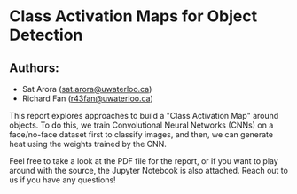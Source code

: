 # Class Activation Maps for Object Detection

## Authors:
- Sat Arora (sat.arora@uwaterloo.ca)
- Richard Fan (r43fan@uwaterloo.ca)

This report explores approaches to build a "Class Activation Map" around objects. To do this, we train Convolutional Neural Networks (CNNs) on a face/no-face dataset first to classify images, and then, we can generate heat using the weights trained by the CNN.

Feel free to take a look at the PDF file for the report, or if you want to play around with the source, the Jupyter Notebook is also attached. Reach out to us if you have any questions!
